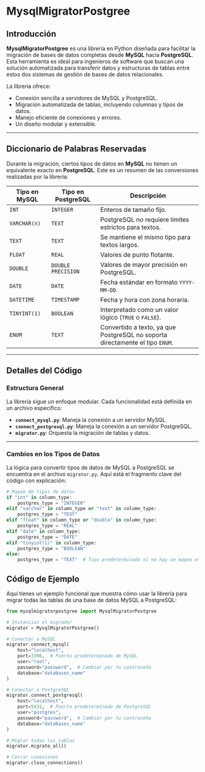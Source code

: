 # MysqlMigratorPostgree

## Introducción

**MysqlMigratorPostgree** es una librería en Python diseñada para facilitar la migración de bases de datos completas desde **MySQL** hacia **PostgreSQL**. Esta herramienta es ideal para ingenieros de software que buscan una solución automatizada para transferir datos y estructuras de tablas entre estos dos sistemas de gestión de bases de datos relacionales.

La librería ofrece:
- Conexión sencilla a servidores de MySQL y PostgreSQL.
- Migración automatizada de tablas, incluyendo columnas y tipos de datos.
- Manejo eficiente de conexiones y errores.
- Un diseño modular y extensible.

---

## Diccionario de Palabras Reservadas

Durante la migración, ciertos tipos de datos en **MySQL** no tienen un equivalente exacto en **PostgreSQL**. Este es un resumen de las conversiones realizadas por la librería:

| **Tipo en MySQL**     | **Tipo en PostgreSQL** | **Descripción**                                                                 |
|------------------------|------------------------|---------------------------------------------------------------------------------|
| `INT`                 | `INTEGER`             | Enteros de tamaño fijo.                                                        |
| `VARCHAR(n)`          | `TEXT`                | PostgreSQL no requiere límites estrictos para textos.                          |
| `TEXT`                | `TEXT`                | Se mantiene el mismo tipo para textos largos.                                  |
| `FLOAT`               | `REAL`                | Valores de punto flotante.                                                     |
| `DOUBLE`              | `DOUBLE PRECISION`    | Valores de mayor precisión en PostgreSQL.                                      |
| `DATE`                | `DATE`                | Fecha estándar en formato `YYYY-MM-DD`.                                        |
| `DATETIME`            | `TIMESTAMP`           | Fecha y hora con zona horaria.                                                 |
| `TINYINT(1)`          | `BOOLEAN`             | Interpretado como un valor lógico (`TRUE` o `FALSE`).                          |
| `ENUM`                | `TEXT`                | Convertido a texto, ya que PostgreSQL no soporta directamente el tipo `ENUM`.  |

---

## Detalles del Código

### **Estructura General**

La librería sigue un enfoque modular. Cada funcionalidad está definida en un archivo específico:
- **`connect_mysql.py`**: Maneja la conexión a un servidor MySQL.
- **`connect_postgresql.py`**: Maneja la conexión a un servidor PostgreSQL.
- **`migrator.py`**: Orquesta la migración de tablas y datos.

---

### **Cambios en los Tipos de Datos**

La lógica para convertir tipos de datos de MySQL a PostgreSQL se encuentra en el archivo `migrator.py`. Aquí está el fragmento clave del código con explicación:

```python
# Mapeo de tipos de datos
if "int" in column_type:
    postgres_type = "INTEGER"
elif "varchar" in column_type or "text" in column_type:
    postgres_type = "TEXT"
elif "float" in column_type or "double" in column_type:
    postgres_type = "REAL"
elif "date" in column_type:
    postgres_type = "DATE"
elif "tinyint(1)" in column_type:
    postgres_type = "BOOLEAN"
else:
    postgres_type = "TEXT"  # Tipo predeterminado si no hay un mapeo específico
```
## Código de Ejemplo

Aquí tienes un ejemplo funcional que muestra cómo usar la librería para migrar todas las tablas de una base de datos MySQL a PostgreSQL:

```python
from mysqlmigratorpostgree import MysqlMigratorPostgree

# Instanciar el migrador
migrator = MysqlMigratorPostgree()

# Conectar a MySQL
migrator.connect_mysql(
    host="localhost",
    port=3306,  # Puerto predeterminado de MySQL
    user="root",
    password="password",  # Cambiar por tu contraseña
    database="databases_name"
)

# Conectar a PostgreSQL
migrator.connect_postgresql(
    host="localhost",
    port=5432,  # Puerto predeterminado de PostgreSQL
    user="postgres",
    password="password",  # Cambiar por tu contraseña
    database="databases_name"
)

# Migrar todas las tablas
migrator.migrate_all()

# Cerrar conexiones
migrator.close_connections()
```
